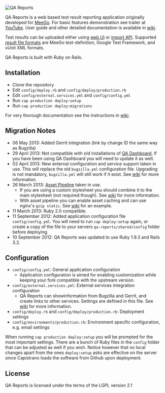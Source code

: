 ![QA Reports](http://qa-reports.meego.com/images/meego_logo_hover.png)

QA Reports is a web based test result reporting application originally developed for
[MeeGo](http://en.wikipedia.org/wiki/MeeGo). For basic features demonstration
see trailer at [YouTube](http://www.youtube.com/watch?v=sOUkwJT2RBo). User
guide and other detailed documentation is available in [wiki](https://github.com/leonidas/qa-reports/wiki).

Test results can be uploaded either using [web UI](https://github.com/leonidas/qa-reports/wiki/User-guide#wiki-import)
or [import API](https://github.com/leonidas/qa-reports/wiki/API-Documentation#wiki-import).
Supported [result file formats](https://github.com/leonidas/qa-reports/wiki/XML-Formats)
are MeeGo test-definition, Google Test Framework, and xUnit XML formats.

QA Reports is built with Ruby on Rails.

## Installation

*   Clone the repository
*   Edit `config/deploy.rb` and `config/deploy/production.rb`
*   Edit `config/external.services.yml` and `config/config.yml`
*   Run `cap production deploy:setup`
*   Run `cap production deploy:migrations`

For very thorough documentation see the instructions in [wiki](https://github.com/leonidas/qa-reports/wiki/Setting-up-the-production-environment).

## Migration Notes

*   06 May 2013: Added Gerrit integration (link by change ID the same way as Bugzilla)
*   29 April 2013: Not compatible with old installations of [QA Dashboard](https://github.com/leonidas/qa-dashboard). If you have been using QA Dashboard you will need to update it as well.
*   02 April 2013: New external configuration and service support taken in use. This will replace the old `bugzilla.yml` configuration file. Upgrading is not mandatory, `bugzilla.yml` will still work if it exist. See [wiki](https://github.com/leonidas/qa-reports/wiki/External-Services) for more information.
*   26 March 2013: [Asset Pipeline](http://guides.rubyonrails.org/asset_pipeline.html) taken in use.
    * If you are using a custom stylesheet you should combine it to the main stylesheet (not required though). See [wiki](https://github.com/leonidas/qa-reports/wiki/Customization) for more information.
    * With asset pipeline you can enable asset caching and can use nginx's `gzip static`. See [wiki](https://github.com/leonidas/qa-reports/wiki/Setting-up-the-production-environment#wiki-nginx) for an example.
*   11 March 2013: Ruby 2.0 compatible.
*   11 September 2012: Added application configuration file `config/config.yml`. You
    will need to run `cap deploy:setup` again, or create a copy of the file to your
    servers `qa-reports/shared/config` folder before deploying.
*   10 September 2012: QA Reports was updated to use Ruby 1.9.3 and Rails 3.2.

## Configuration

*   `config/config.yml`: General application configuration
    * Application configuration is aimed for enabling customization while keeping your fork compatible with the upstream version.
*   `config/external.services.yml`: External services integration configuration
    * QA Reports can showinformation from Bugzilla and Gerrit, and create links to other services. Settings are defined in this file. See [wiki](https://github.com/leonidas/qa-reports/wiki/External-Services) for more information.
*   `config/deploy.rb` and `config/deploy/production.rb`: Deployment settings
*   `config/environments/production.rb`: Environment specific configuration, e.g. email settings

When running `cap production deploy:setup` you will be prompted for the most important settings. There are a bunch of Ruby files in the `config` folder that can be adjusted as well if you wish. Notice however that no local changes apart from the ones `deploy:setup` asks are effective on the server since Capistrano loads the software from Github upon deployment.

## License

QA Reports is licensed under the terms of the LGPL version 2.1
